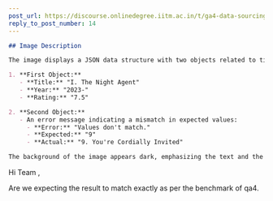 ```yaml
---
post_url: https://discourse.onlinedegree.iitm.ac.in/t/ga4-data-sourcing-discussion-thread-tds-jan-2025/165959/282
reply_to_post_number: 14
---
```

```markdown
## Image Description

The image displays a JSON data structure with two objects related to titles and their corresponding details.

1. **First Object:**
   - **Title:** "I. The Night Agent"
   - **Year:** "2023-"
   - **Rating:** "7.5"

2. **Second Object:**
   - An error message indicating a mismatch in expected values:
     - **Error:** "Values don't match."
     - **Expected:** "9"
     - **Actual:** "9. You're Cordially Invited"

The background of the image appears dark, emphasizing the text and the structure of the JSON data.
```

Hi Team ,

Are we expecting the result to match exactly as per the benchmark of qa4.